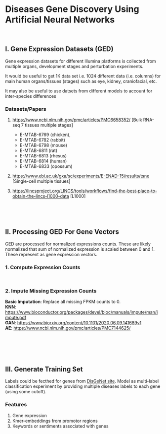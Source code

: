 # Diseases Gene Discovery Using Artificial Neural Networks
<br/>

## I. Gene Expression Datasets (GED)
Gene expression datasets for different Illumina platforms is collected from multiple
organs, development stages and perturbation experiments.

It would be useful to get 1K data set i.e. 1024 different data (i.e. columns) for main
human organs/tissues (stages) such as eye, kidney, craniofacial, etc.  

It may also be useful to use datsets from different models to account for inter-species differences


### Datasets/Papers
1. https://www.ncbi.nlm.nih.gov/pmc/articles/PMC6658352/ [Bulk RNA-seq 7 tissues multiple stages]
    * E-MTAB-6769 (chicken), 
    * E-MTAB-6782 (rabbit)
    * E-MTAB-6798 (mouse)
    * E-MTAB-6811 (rat)
    * E-MTAB-6813 (rhesus)
    * E-MTAB-6814 (human)
    * E-MTAB-6833 (opossum)


2. https://www.ebi.ac.uk/gxa/sc/experiments/E-ENAD-15/results/tsne [Single-cell multiple tissues]

3. https://lincsproject.org/LINCS/tools/workflows/find-the-best-place-to-obtain-the-lincs-l1000-data [L1000]



<br/>
<br/>
<br/>

## II. Processing GED For Gene Vectors
GED are processed for normalized expressions counts. These are likely normalized that 
sum of normalized expression is scaled between 0 and 1. These represent as gene expression
vectors.

### 1. Compute Expression Counts

<br/>

### 2. Impute Missing Expression Counts

**Basic Imputation**: Replace all missing FPKM counts to 0.    
**KNN**: https://www.bioconductor.org/packages/devel/bioc/manuals/impute/man/impute.pdf    
**GAN**: https://www.biorxiv.org/content/10.1101/2020.06.09.141689v1    
**AE**:  https://www.ncbi.nlm.nih.gov/pmc/articles/PMC7144625/    


<br/>

<br/>      
<br/>
<br/>

## III. Generate Training Set
Labels could be fecthed for genes from [DisGeNet site](https://www.disgenet.org/). Model as multi-label
classification experiment by providing multiple diseases labels to each gene (using some cutoff). 

### Features
1. Gene expression
2. Kmer-embeddings from promotor regions
3. Keywords or sentiments associated with genes